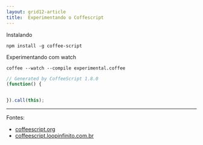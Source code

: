 ```yaml
---
layout: grid12-article
title:  Experimentando o Coffescript
---
```



Instalando



    npm install -g coffee-script


Experimentando com watch

    coffee --watch --compile experimental.coffee

```javascript
// Generated by CoffeeScript 1.8.0
(function() {


}).call(this);
```



<hr>
Fontes:

- [coffeescript.org](http://coffeescript.org/ "link-externo")
- [coffeescript.loopinfinito.com.br](http://coffeescript.loopinfinito.com.br/ "link-externo")
